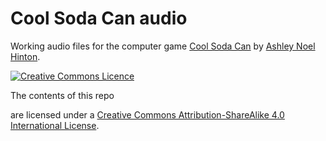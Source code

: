 # Cool Soda Can audio

Working audio files for the computer game [Cool Soda Can](https://github.com/anhinton/CoolSodaCan) by [Ashley
Noel Hinton](https://canadia.co.nz/).

[![Creative Commons
Licence](https://i.creativecommons.org/l/by-sa/4.0/88x31.png)](http://creativecommons.org/licenses/by-sa/4.0/)

<!--Unless declared otherwise below the-->The contents of this repo
are licensed under a [Creative Commons Attribution-ShareAlike 4.0
International
License](http://creativecommons.org/licenses/by-sa/4.0/).
